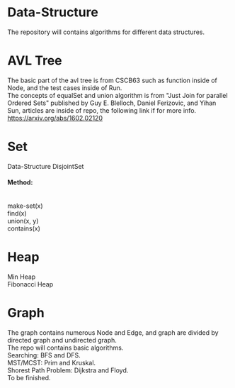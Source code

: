 # Data-Structure
The repository will contains algorithms for different data structures.</br>

# AVL Tree
The basic part of the avl tree is from CSCB63 such as function inside of Node,
and the test cases inside of Run.</br>
The concepts of equalSet and union algorithm is from
"Just Join for parallel Ordered Sets" published by Guy E. Blelloch, Daniel Ferizovic,
and Yihan Sun, articles are inside of repo, the following link if for more info.</br>
https://arxiv.org/abs/1602.02120

# Set
Data-Structure DisjointSet</br>
<h4>Method:</h4></br>
make-set(x)</br>
find(x)</br>
union(x, y)</br>
contains(x)</br>

# Heap
Min Heap</br>
Fibonacci Heap</br>

# Graph
The graph contains numerous Node and Edge, and graph are divided by directed graph and undirected graph.</br>
The repo will contains basic algorithms.</br>
Searching: BFS and DFS.</br>
MST/MCST: Prim and Kruskal.</br>
Shorest Path Problem: Dijkstra and Floyd.</br>
To be finished.</br>
